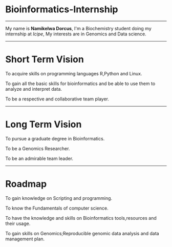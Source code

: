 # Bioinformatics-Internship
-------
My name is **Namikelwa Dorcus**,
I'm a Biochemistry student doing my internship at *Icipe*,
My interests are in Genomics and Data science.

-------
# Short Term Vision

To acquire skills on programming languages R,Python and Linux.

To gain all the basic skills for bioinformatics and be able to use them to analyze and interpret data.

To be a respective and collaborative team player.

-------
# Long Term Vision

To pursue a graduate degree in Bioinformatics.

To be a Genomics Researcher.

To be an admirable team leader.

--------
# Roadmap

To gain knowledge on Scripting and programming.

To know the Fundamentals of computer science.

To have the knowledge and skills on Bioinformatics tools,resources and their usage.

To gain skills on Genomics;Reproducible genomic data analysis and data management plan.




